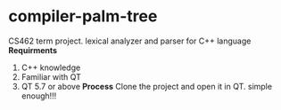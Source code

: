 # compiler-palm-tree
CS462 term project. lexical analyzer and parser for C++ language
**Requirments**
1. C++ knowledge
2. Familiar with QT
3. QT 5.7 or above
**Process**
Clone the project and open it in QT. simple enough!!!
